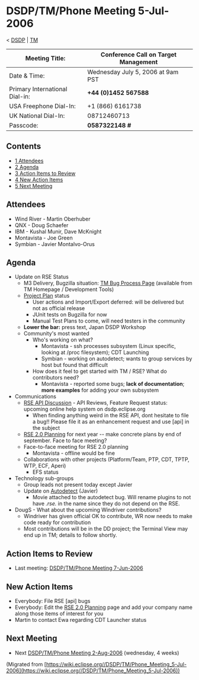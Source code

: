 

DSDP/TM/Phone Meeting 5-Jul-2006
================================

< [DSDP](https://wiki.eclipse.org/DSDP "DSDP")‎ | [TM](./TM "DSDP/TM")

| Meeting Title: | **Conference Call on Target Management** |
| --- | --- |
| Date & Time: | Wednesday July 5, 2006 at 9am PST |
| Primary International Dial-in: | **+44 (0)1452 567588** |
| USA Freephone Dial-In: | +1 (866) 6161738 |
| UK National Dial-In: | 08712460713 |
| Passcode: | **0587322148 #** |

Contents
--------

*   [1 Attendees](#Attendees)
*   [2 Agenda](#Agenda)
*   [3 Action Items to Review](#Action-Items-to-Review)
*   [4 New Action Items](#New-Action-Items)
*   [5 Next Meeting](#Next-Meeting)

Attendees
---------

*   Wind River - Martin Oberhuber
*   QNX - Doug Schaefer
*   IBM - Kushal Munir, Dave McKnight
*   Montavista - Joe Green
*   Symbian - Javier Montalvo-Orus

Agenda
------

*   Update on RSE Status
    *   M3 Delivery, Bugzilla situation: [TM Bug Process Page](https://www.eclipse.org/dsdp/tm/development/bug_process.php) (available from TM Homepage / Development Tools)
    *   [Project Plan](https://www.eclipse.org/dsdp/tm/development/plan.php) status
        *   User actions and Import/Export deferred: will be delivered but not as official release
        *   JUnit tests on Bugzilla for now
        *   Manual Test Plans to come, will need testers in the community
    *   **Lower the bar:** press text, Japan DSDP Workshop
    *   Community's most wanted
        *   Who's working on what?
            *   Montavista - ssh processes subsystem (Linux specific, looking at /proc filesystem); CDT Launching
            *   Symbian - working on autodetect; wants to group services by host but found that difficult
        *   How does it feel to get started with TM / RSE? What do contributors need?
            *   Montavista - reported some bugs; **lack of documentation**; **more examples** for adding your own subsystem
*   Communications
    *   [RSE API Discussion](./RSE_API_Discussion "RSE API Discussion") \- API Reviews, Feature Request status: upcoming online help system on dsdp.eclipse.org
        *   When finding anything weird in the RSE API, dont hesitate to file a bug!! Please file it as an enhancement request and use \[api\] in the subject
    *   [RSE 2.0 Planning](./RSE_2.0_Planning "RSE 2.0 Planning") for next year -- make concrete plans by end of september. Face to face meeting?
    *   Face-to-face meeting for RSE 2.0 planning
        *   Montavista - offline would be fine
    *   Collaborations with other projects (Platform/Team, PTP, CDT, TPTP, WTP, ECF, Aperi)
        *   EFS status
*   Technology sub-groups
    *   Group leads not present today except Javier
    *   Update on [Autodetect](./Autodetect "DSDP/TM/Autodetect") (Javier)
        *   Movie attached to the autodetect bug. Will rename plugins to not have *.rse.* in the name since they do not depend on the RSE.
*   DougS - What about the upcoming Windriver contributions?
    *   Windriver has given official OK to contribute, WR now needs to make code ready for contribution
    *   Most contributions will be in the DD project; the Terminal View may end up in TM; details to follow shortly.

Action Items to Review
----------------------

*   Last meeting: [DSDP/TM/Phone Meeting 7-Jun-2006](./Phone_Meeting_7-Jun-2006 "DSDP/TM/Phone Meeting 7-Jun-2006")

New Action Items
----------------

*   Everybody: File RSE \[api\] bugs
*   Everybody: Edit the [RSE 2.0 Planning](./RSE_2.0_Planning "RSE 2.0 Planning") page and add your company name along those items of interest for you
*   Martin to contact Ewa regarding CDT Launcher status

Next Meeting
------------

*   Next [DSDP/TM/Phone Meeting 2-Aug-2006](./Phone_Meeting_2-Aug-2006 "DSDP/TM/Phone Meeting 2-Aug-2006") (wednesday, 4 weeks)


(Migrated from [https://wiki.eclipse.org//DSDP/TM/Phone_Meeting_5-Jul-2006](https://wiki.eclipse.org//DSDP/TM/Phone_Meeting_5-Jul-2006))